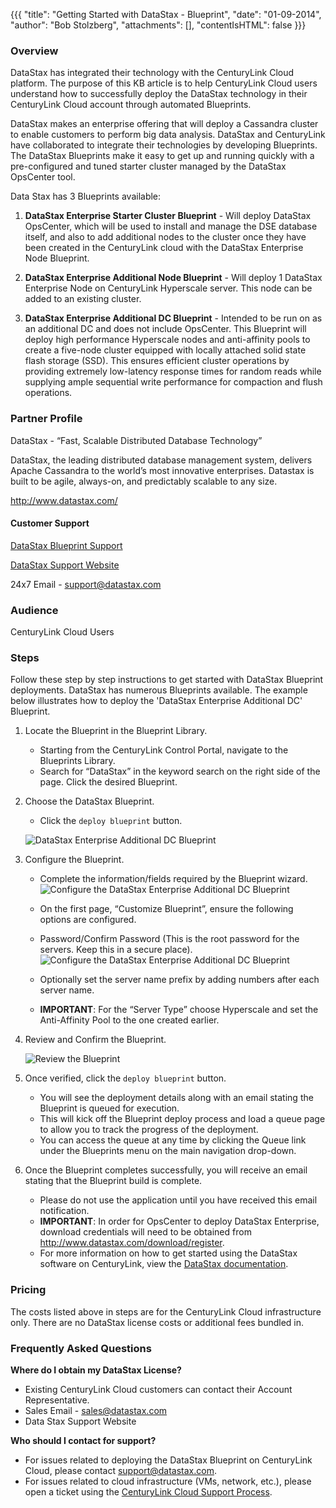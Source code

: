 {{{
  "title": "Getting Started with DataStax - Blueprint",
  "date": "01-09-2014",
  "author": "Bob Stolzberg",
  "attachments": [],
  "contentIsHTML": false
}}}

### Overview
DataStax has integrated their technology with the CenturyLink Cloud platform. The purpose of this KB article is to help CenturyLink Cloud users understand how to successfully deploy the DataStax technology in their CenturyLink Cloud account through automated Blueprints.

DataStax makes an enterprise offering that will deploy a Cassandra cluster to enable customers to perform big data analysis. DataStax and CenturyLink have collaborated to integrate their technologies by developing Blueprints. The DataStax Blueprints make it easy to get up and running quickly with a pre-configured and tuned starter cluster managed by the DataStax OpsCenter tool.

Data Stax has 3 Blueprints available:

1. **DataStax Enterprise Starter Cluster Blueprint** - Will deploy DataStax OpsCenter, which will be used to install and manage the DSE database itself, and also to add additional nodes to the cluster once they have been created in the CenturyLink cloud with the DataStax Enterprise Node Blueprint.

2. **DataStax Enterprise Additional Node Blueprint** - Will deploy 1 DataStax Enterprise Node on CenturyLink Hyperscale server. This node can be added to an existing cluster.

3. **DataStax Enterprise Additional DC Blueprint** - Intended to be run on as an additional DC and does not include OpsCenter. This Blueprint will deploy high performance Hyperscale nodes and anti-affinity pools to create a five-node cluster equipped with locally attached solid state flash storage (SSD). This ensures efficient cluster operations by providing extremely low-latency response times for random reads while supplying ample sequential write performance for compaction and flush operations.

### Partner Profile
DataStax - “Fast, Scalable Distributed Database Technology”

DataStax, the leading distributed database management system, delivers Apache Cassandra to the world’s most innovative enterprises. Datastax is built to be agile, always-on, and predictably scalable to any size.

http://www.datastax.com/

#### Customer Support
[DataStax Blueprint Support](https://academy.datastax.com/demos/getting-started-datastax-enterprise-centurylink-cloud)

[DataStax Support Website](https://support.datastax.com/home)

24x7 Email - support@datastax.com

### Audience
CenturyLink Cloud Users

### Steps
Follow these step by step instructions to get started with DataStax Blueprint deployments. DataStax has numerous Blueprints available. The example below illustrates how to deploy the 'DataStax Enterprise Additional DC' Blueprint.

1. Locate the Blueprint in the Blueprint Library.
   * Starting from the CenturyLink Control Portal, navigate to the Blueprints Library.
   * Search for “DataStax” in the keyword search on the right side of the page. Click the desired Blueprint.

2. Choose the DataStax Blueprint.
   * Click the `deploy blueprint` button.

   ![DataStax Enterprise Additional DC Blueprint](../../images/datastax-1.jpg)

3. Configure the Blueprint.
   * Complete the information/fields required by the Blueprint wizard.
   ![Configure the DataStax Enterprise Additional DC Blueprint](../../images/datastax-2.jpg)

   * On the first page, “Customize Blueprint”, ensure the following options are configured.
   * Password/Confirm Password (This is the root password for the servers. Keep this in a secure place).
   ![Configure the DataStax Enterprise Additional DC Blueprint](../../images/datastax-3.jpg)

   * Optionally set the server name prefix by adding numbers after each server name.
   * **IMPORTANT**: For the “Server Type” choose Hyperscale and set the Anti-Affinity Pool to the one created earlier.

4. Review and Confirm the Blueprint.

   ![Review the Blueprint](../../images/datastax-4.jpg)

5. Once verified, click the `deploy blueprint` button.
   * You will see the deployment details along with an email stating the Blueprint is queued for execution.
   * This will kick off the Blueprint deploy process and load a queue page to allow you to track the progress of the deployment.
   * You can access the queue at any time by clicking the Queue link under the Blueprints menu on the main navigation drop-down.

6. Once the Blueprint completes successfully, you will receive an email stating that the Blueprint build is complete.
   * Please do not use the application until you have received this email notification.
   * **IMPORTANT**: In order for OpsCenter to deploy DataStax Enterprise, download credentials will need to be obtained from http://www.datastax.com/download/register.
   * For more information on how to get started using the DataStax software on CenturyLink, view the [DataStax documentation](https://academy.datastax.com/demos/getting-started-datastax-enterprise-centurylink-cloud).

### Pricing
The costs listed above in steps are for the CenturyLink Cloud infrastructure only. There are no DataStax license costs or additional fees bundled in.

### Frequently Asked Questions
**Where do I obtain my DataStax License?**
* Existing CenturyLink Cloud customers can contact their Account Representative.
* Sales Email -  sales@datastax.com
* Data Stax Support Website

**Who should I contact for support?**
* For issues related to deploying the DataStax Blueprint on CenturyLink Cloud, please contact  support@datastax.com.
* For issues related to cloud infrastructure (VMs, network, etc.), please open a ticket using the [CenturyLink Cloud Support Process](../../Support/how-do-i-report-a-support-issue.md).
